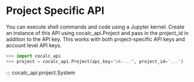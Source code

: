 # Project Specific API

You can execute shell commands and code using a Jupyter kernel.  Create an 
instance of this API using cocalc_api.Project and pass in the project_id
in addition to the API key.  This works with both project-specific API keys
and account level API keys.

```py
>>> import cocalc_api
>>> project = cocalc_api.Project(api_key="sk-...", project_id='...')
```

::: cocalc_api.project.System
